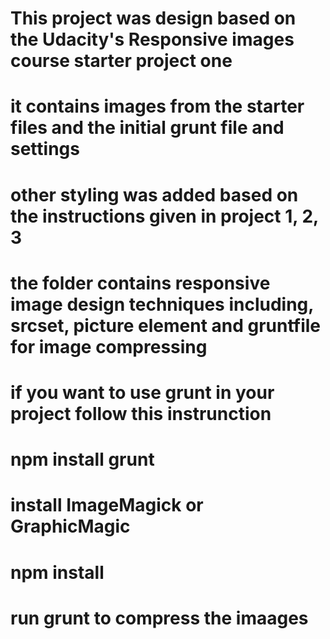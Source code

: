 # This project was design based on the Udacity's Responsive images course starter project one
# it contains images from the starter files and the initial grunt file and settings
# other styling was added based on the instructions given in project 1, 2, 3
# the folder contains responsive image design techniques including, srcset, picture element and gruntfile for image compressing
# if you want to use grunt in your project follow this instrunction

# npm install grunt
# install ImageMagick or GraphicMagic
# npm install
# run grunt to compress the imaages

